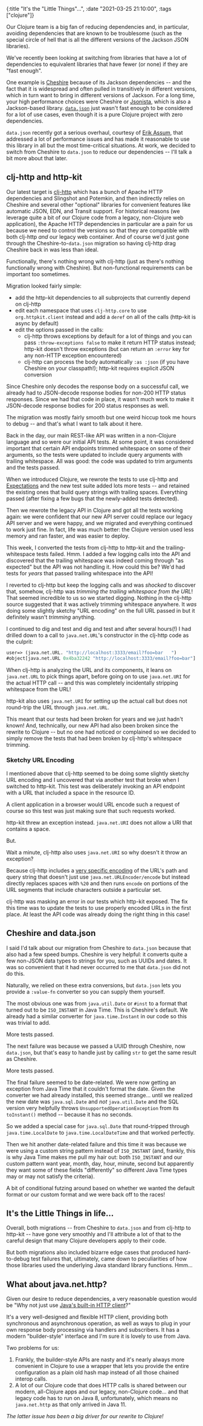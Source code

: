 {:title "It's the \"Little Things\"...",
 :date "2021-03-25 21:10:00",
 :tags ["clojure"]}

Our Clojure team is a big fan of reducing dependencies and, in particular,
avoiding dependencies that are known to be troublesome (such as the special
circle of hell that is all the different versions of the Jackson JSON libraries).<!-- more -->

We've recently been looking at switching from libraries that have a lot
of dependencies to equivalent libraries that have fewer (or none) if they
are "fast enough".

One example is [Cheshire](https://github.com/dakrone/cheshire) because
of its Jackson dependencies -- and the fact that it is widespread and
often pulled in transitively in different versions, which in turn want
to bring in different versions of Jackson. For a long time, your high
performance choices were Cheshire or [Jsonista](https://github.com/metosin/jsonista),
which is also a Jackson-based library. [`data.json`](https://github.com/clojure/data.json)
just wasn't fast enough to be considered for a lot of use cases, even
though it is a pure Clojure project with zero dependencies.

`data.json` recently got a serious overhaul, courtesy of [Erik Assum](https://github.com/slipset),
that addressed a lot of performance issues and has made it reasonable
to use this library in all but the most time-critical situations.
At work, we decided to switch from Cheshire to `data.json` to reduce
our dependencies -- I'll talk a bit more about that later.

## clj-http and http-kit

Our latest target is [clj-http](https://github.com/dakrone/clj-http) which
has a bunch of Apache HTTP dependencies and Slingshot and Potemkin, and
then indirectly relies on Cheshire and several other "optional" libraries
for convenient features like automatic JSON, EDN, and Transit support.
For historical reasons (we leverage quite a bit of our Clojure code from
a legacy, non-Clojure web application), the Apache HTTP dependencies in
particular are a pain for us because we need to control the versions so
that they are compatible with both clj-http *and* our legacy web container.
And of course we'd just gone through the Cheshire-to-`data.json` migration
so having clj-http drag Cheshire back in was less than ideal.

Functionally, there's nothing wrong with clj-http (just as there's nothing
functionally wrong with Cheshire). But non-functional requirements can be
important too sometimes.

Migration looked fairly simple:

* add the http-kit dependencies to all subprojects that currently depend on clj-http
* edit each namespace that uses `clj-http.core` to use `org.httpkit.client` instead and add a `deref` on all of the calls (http-kit is async by default)
* edit the options passed in the calls:
  * clj-http throws exceptions by default for a lot of things and you can pass `:throw-exceptions false` to make it return HTTP status instead; http-kit doesn't throw exceptions (but can return an `:error` key for any non-HTTP exception encountered)
  * clj-http can process the body automatically `:as :json` (if you have Cheshire on your classpath!); http-kit requires explicit JSON conversion

Since Cheshire only decodes the response body on a successful call,
we already had to JSON-decode response bodies for non-200 HTTP status
responses. Since we had that code in place, it wasn't much work to
make it JSON-decode response bodies for 200 status responses as well.

The migration was mostly fairly smooth but one weird hiccup took me hours
to debug -- and that's what I want to talk about it here.

Back in the day, our main REST-like API was written in a non-Clojure language and
so were our initial API tests. At some point, it was considered important
that certain API endpoints trimmed whitespace on some of their arguments,
so the tests were updated to include query arguments with trailing whitespace.
All was good: the code was updated to trim arguments and the tests passed.

When we introduced Clojure, we rewrote the tests to use clj-http and
[Expectations](https://github.com/clojure-expectations/clojure-test) and the
new test suite added lots more tests -- and retained the existing ones that
build query strings with trailing spaces. Everything passed (after fixing a
few bugs that the newly-added tests detected).

Then we rewrote the legacy API in Clojure and got all the tests working
again: we were confident that our new API server could replace our legacy
API server and we were happy, and we migrated and everything continued
to work just fine. In fact, life was much better: the Clojure version used
less memory and ran faster, and was easier to deploy.

This week, I converted the tests from clj-http to http-kit and the
trailing-whitespace tests failed. Hmm. I added a few logging calls into
the API and discovered that the trailing whitespace was indeed coming
through "as expected" but the API was not handling it. How could this be?
We'd had tests for _years_ that passed trailing whitespace into the API!

I reverted to clj-http but keep the logging calls and was _shocked_ to
discover that, somehow, clj-http was _trimming the trailing whitespace from the URL_!
That seemed incredible to us so we started digging. Nothing in the clj-http
source suggested that it was actively trimming whitespace anywhere.
It _was_ doing some slightly sketchy "URL encoding" on the full URL
passed in but it definitely wasn't _trimming_ anything.

I continued to dig and test and dig and test and after several hours(!)
I had drilled down to a call to `java.net.URL`'s constructor in the
clj-http code as the culprit:

```clojure
user=> (java.net.URL. "http://localhost:3333/email?foo=bar   ")
#object[java.net.URL 0x4ba32242 "http://localhost:3333/email?foo=bar"]
```

When clj-http is analyzing the URL and its components, it leans on `java.net.URL`
to pick things apart, before going on to use `java.net.URI` for the
actual HTTP call -- and this was completely incidentally stripping
whitespace from the URL!

http-kit also uses `java.net.URI` for setting up the actual call but
does not round-trip the URL through `java.net.URL`.

This meant that our tests had been broken for years and we just hadn't known!
And, technically, our new API had also been broken since the rewrite
to Clojure -- but no one had noticed or complained so we decided to
simply remove the tests that had been broken by clj-http's whitespace trimming.

### Sketchy URL Encoding

I mentioned above that clj-http seemed to be doing some slightly
sketchy URL encoding and I uncovered that via another test that
broke when I switched to http-kit. This test was deliberately invoking
an API endpoint with a URL that included a space in the resource ID.

A client application in a browser would URL encode such a request
of course so this test was just making sure that such requests worked.

http-kit threw an exception instead. `java.net.URI` does not allow
a URI that contains a space.

But.

Wait a minute, clj-http also uses `java.net.URI` so why doesn't it
throw an exception?

Because clj-http includes a [very specific encoding](https://github.com/dakrone/clj-http/blob/3.x/src/clj_http/client.clj#L160-L168)
of the URL's path and query string that doesn't just use
`java.net.URLEncoder/encode` but instead directly replaces
spaces with `%20` and then runs `encode` on portions of the
URL segments that include characters outside a particular set.

clj-http was masking an error in our tests which http-kit exposed.
The fix this time was to update the tests to use properly
encoded URLs in the first place. At least the API code was
already doing the right thing in this case!

## Cheshire and data.json

I said I'd talk about our migration from Cheshire to `data.json`
because that also had a few speed bumps. Cheshire is very
helpful: it converts quite a few non-JSON data types to strings
for you, such as UUIDs and dates. It was so convenient that it
had never occurred to me that `data.json` did not do this.

Naturally, we relied on these extra conversions, but `data.json`
lets you provide a `:value-fn` converter so you can supply
them yourself.

The most obvious one was from `java.util.Date` or `#inst` to
a format that turned out to be `ISO_INSTANT` in Java Time.
This is Cheshire's default. We already had a similar converter for
`java.time.Instant` in our code so this was trivial to add.

More tests passed.

The next failure was because we passed a UUID through Cheshire,
now `data.json`, but that's easy to handle just by calling `str`
to get the same result as Cheshire.

More tests passed.

The final failure seemed to be date-related. We were now
getting an exception from Java Time that it couldn't format
the date. Given the converter we had already installed, this
seemed strange... until we realized the new date was `java.sql.Date`
and _not_ `java.util.Date` and the SQL version very helpfully
throws `UnsupportedOperationException` from its `toInstant()`
method -- because it has no seconds.

So we added a special case for `java.sql.Date` that round-tripped
through `java.time.LocalDate` to `java.time.LocalDateTime` and
that worked perfectly.

Then we hit another date-related failure and this time it was
because we were using a custom string pattern instead of
`ISO_INSTANT` (and, frankly, this is why Java Time makes me
pull my hair out: both `ISO_INSTANT` and our custom pattern
want year, month, day, hour, minute, second but apparently
they want some of these fields "differently" so different
Java Time types may or may not satisfy the criteria).

A bit of conditional futzing around based on whether we wanted
the default format or our custom format and we were back off
to the races!

## It's the Little Things in life...

Overall, both migrations -- from Cheshire to `data.json` and
from clj-http to http-kit -- have gone very smoothly and I'll
attribute a lot of that to the careful design that many Clojure
developers apply to their code.

But both migrations also included bizarre edge cases that
produced hard-to-debug test failures that, ultimately, came
down to peculiarities of how those libraries used the underlying
Java standard library functions. Hmm...

## What about java.net.http?

Given our desire to reduce dependencies, a very reasonable question
would be "Why not just use [Java's built-in HTTP client](https://docs.oracle.com/en/java/javase/11/docs/api/java.net.http/java/net/http/HttpClient.html)?"

It's a very well-designed and flexible HTTP client, providing both
synchronous and asynchronous operation, as well as ways to plug in
your own response body processing via handlers and subscribers. It
has a modern "builder-style" interface and I'm sure it is lovely
to use from Java.

Two problems for us:

1. Frankly, the builder-style APIs are nasty and it's nearly always more convenient in Clojure to use a wrapper that lets you provide the entire configuration as a plain old hash map instead of all those chained interop calls.
2. A lot of our Clojure code that does HTTP calls is shared between our modern, all-Clojure apps and our legacy, non-Clojure code... and that legacy code has to run on Java 8, unfortunately, which means no `java.net.http` as that only arrived in Java 11.

_The latter issue has been a big driver for our rewrite to Clojure!_